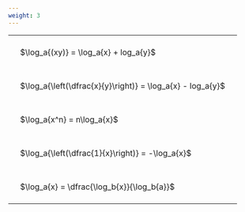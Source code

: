 ```yaml
---
weight: 3
---
```


<style type="text/css">
#T_35b42 th.col_heading {
  text-align: left;
  font-size: 1em;
}
#T_35b42 td {
  text-align: left;
  font-size: 1em;
  padding: 1.5em;
}
</style>
<table id="T_35b42">
  <thead>
  </thead>
  <tbody>
    <tr>
      <td id="T_35b42_row0_col0" class="data row0 col0" >$\log_a{(xy)} = \log_a{x} + log_a{y}$</td>
    </tr>
    <tr>
      <td id="T_35b42_row1_col0" class="data row1 col0" >$\log_a{\left(\dfrac{x}{y}\right)} = \log_a{x} - log_a{y}$</td>
    </tr>
    <tr>
      <td id="T_35b42_row2_col0" class="data row2 col0" >$\log_a{x^n} = n\log_a{x}$</td>
    </tr>
    <tr>
      <td id="T_35b42_row3_col0" class="data row3 col0" >$\log_a{\left(\dfrac{1}{x}\right)} = -\log_a{x}$</td>
    </tr>
    <tr>
      <td id="T_35b42_row4_col0" class="data row4 col0" >$\log_a{x} = \dfrac{\log_b{x}}{\log_b{a}}$</td>
    </tr>
  </tbody>
</table>
